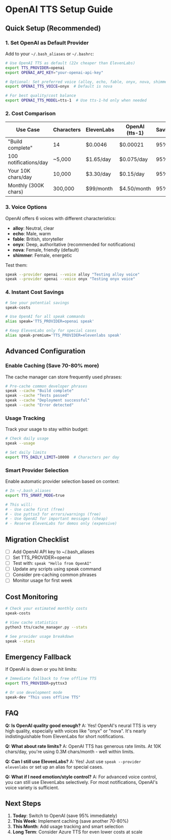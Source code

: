 # OpenAI TTS Setup Guide

## Quick Setup (Recommended)

### 1. Set OpenAI as Default Provider

Add to your `~/.bash_aliases` or `~/.bashrc`:

```bash
# Use OpenAI TTS as default (22x cheaper than ElevenLabs)
export TTS_PROVIDER=openai
export OPENAI_API_KEY="your-openai-api-key"

# Optional: Set preferred voice (alloy, echo, fable, onyx, nova, shimmer)
export OPENAI_TTS_VOICE=onyx  # Default is nova

# For best quality/cost balance
export OPENAI_TTS_MODEL=tts-1  # Use tts-1-hd only when needed
```

### 2. Cost Comparison

| Use Case | Characters | ElevenLabs | OpenAI (tts-1) | Savings |
|----------|------------|------------|----------------|---------|
| "Build complete" | 14 | $0.0046 | $0.00021 | 95% |
| 100 notifications/day | ~5,000 | $1.65/day | $0.075/day | 95% |
| Your 10K chars/day | 10,000 | $3.30/day | $0.15/day | 95% |
| Monthly (300K chars) | 300,000 | $99/month | $4.50/month | 95% |

### 3. Voice Options

OpenAI offers 6 voices with different characteristics:

- **alloy**: Neutral, clear
- **echo**: Male, warm
- **fable**: British, storyteller
- **onyx**: Deep, authoritative (recommended for notifications)
- **nova**: Female, friendly (default)
- **shimmer**: Female, energetic

Test them:
```bash
speak --provider openai --voice alloy "Testing alloy voice"
speak --provider openai --voice onyx "Testing onyx voice"
```

### 4. Instant Cost Savings

```bash
# See your potential savings
speak-costs

# Use OpenAI for all speak commands
alias speak='TTS_PROVIDER=openai speak'

# Keep ElevenLabs only for special cases
alias speak-premium='TTS_PROVIDER=elevenlabs speak'
```

## Advanced Configuration

### Enable Caching (Save 70-80% more)

The cache manager can store frequently used phrases:

```bash
# Pre-cache common developer phrases
speak --cache "Build complete"
speak --cache "Tests passed"
speak --cache "Deployment successful"
speak --cache "Error detected"
```

### Usage Tracking

Track your usage to stay within budget:

```bash
# Check daily usage
speak --usage

# Set daily limits
export TTS_DAILY_LIMIT=10000  # Characters per day
```

### Smart Provider Selection

Enable automatic provider selection based on context:

```bash
# In ~/.bash_aliases
export TTS_SMART_MODE=true

# This will:
# - Use cache first (free)
# - Use pyttsx3 for errors/warnings (free)
# - Use OpenAI for important messages (cheap)
# - Reserve ElevenLabs for demos only (expensive)
```

## Migration Checklist

- [ ] Add OpenAI API key to ~/.bash_aliases
- [ ] Set TTS_PROVIDER=openai
- [ ] Test with: `speak "Hello from OpenAI"`
- [ ] Update any scripts using speak command
- [ ] Consider pre-caching common phrases
- [ ] Monitor usage for first week

## Cost Monitoring

```bash
# Check your estimated monthly costs
speak-costs

# View cache statistics
python3 tts/cache_manager.py --stats

# See provider usage breakdown
speak --stats
```

## Emergency Fallback

If OpenAI is down or you hit limits:

```bash
# Immediate fallback to free offline TTS
export TTS_PROVIDER=pyttsx3

# Or use development mode
speak-dev "This uses offline TTS"
```

## FAQ

**Q: Is OpenAI quality good enough?**
A: Yes! OpenAI's neural TTS is very high quality, especially with voices like "onyx" or "nova". It's nearly indistinguishable from ElevenLabs for short notifications.

**Q: What about rate limits?**
A: OpenAI TTS has generous rate limits. At 10K chars/day, you're using 0.3M chars/month - well within limits.

**Q: Can I still use ElevenLabs?**
A: Yes! Just use `speak --provider elevenlabs` or set up an alias for special cases.

**Q: What if I need emotion/style control?**
A: For advanced voice control, you can still use ElevenLabs selectively. For most notifications, OpenAI's voice variety is sufficient.

## Next Steps

1. **Today**: Switch to OpenAI (save 95% immediately)
2. **This Week**: Implement caching (save another 70-80%)
3. **This Month**: Add usage tracking and smart selection
4. **Long Term**: Consider Azure TTS for even lower costs at scale